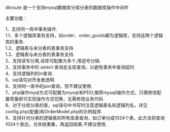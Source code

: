 dbroute 是一个支持mysql数据库分库分表的数据库操作中间件

主要功能：

1、支持同一库中事务操作.<br>
   1.1、多个逻辑库事务支持，如order、order_goods都为逻辑库，支持这两个逻辑库的事务.<br>
   1.2、逻辑表与未分表的表事务支持.<br>
   1.2、逻辑表与未分表的表事务支持.<br>
2、支持读写分离,读库可配置为多个,用逗号分隔.<br>
3、支持事务中的 select 查询走主库查询，以避免事务中查询延时.<br>
4、支持逻辑列的in查询.<br>
5、sql语句对开发者透明.<br>
6、支持同一库中的join查询，但不建议使用.<br>
7、php操作myql方式可配置为mysqli和PDO,推荐mysqli操作方式，只需修改配置常量即可实现操作方式切换，无需修改业务代码<br>
8、对于分库分表的表，sql语句中书写时注意逻辑表名和逻辑列名，详见config.php(配置)和OrderModel.php的示例程序.<br>
9、支持针对分表的逻辑表的所有库表查询，如订单分成1024个表，此方法将查询1024个表后，合并结果集，再返回结果,不建议使用.
